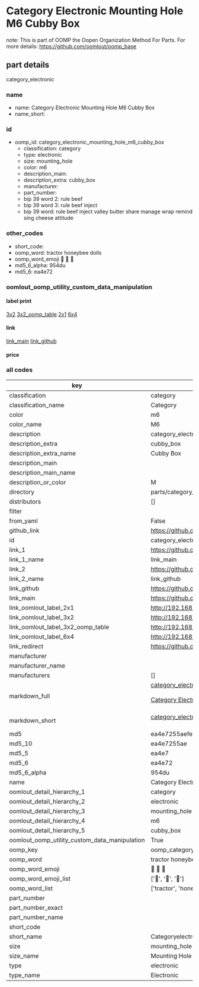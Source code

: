 # Category Electronic Mounting Hole M6 Cubby Box  

note: This is part of OOMP the Oopen Organization Method For Parts. For more details: https://github.com/oomlout/oomp_base

##  part details
  



category_electronic



### name
* name: Category Electronic Mounting Hole M6 Cubby Box
* name_short: 
### id
* oomp_id: category_electronic_mounting_hole_m6_cubby_box
  * classification: category
  * type: electronic
  * size: mounting_hole
  * color: m6
  * description_main: 
  * description_extra: cubby_box
  * manufacturer: 
  * part_number: 
  * bip 39 word 2: rule beef
  * bip 39 word 3: rule beef inject
  * bip 39 word: rule beef inject valley butter share manage wrap remind sing cheese attitude

### other_codes
* short_code: 
* oomp_word: tractor honeybee dolls
* oomp_word_emoji :tractor: :honeybee: :dolls:
* md5_6_alpha: 954du
* md5_6: ea4e72






### oomlout_oomp_utility_custom_data_manipulation
#### label print
[3x2](http://192.168.1.245:1112/?label=oomp%20954du)
[3x2_oomp_table](http://192.168.1.108:1112/?label=oomp%20954du)
[2x1](http://192.168.1.242:1112/?label=oomp%20954du)
[6x4](http://192.168.1.55:1112/?label=oomp%20954du)    

#### link

[link_main](https://github.com/oomlout/oomlout_oomp_version_1_messy/tree/main/parts/category_electronic_mounting_hole_m6_cubby_box) [link_github](https://github.com/oomlout/oomlout_oomp_version_1_messy/tree/main/parts/category_electronic_mounting_hole_m6_cubby_box)                             

#### price







### all codes 
| key | value |  
| --- | --- |  
| classification | category |  
| classification_name | Category |  
| color | m6 |  
| color_name | M6 |  
| description | category_electronic |  
| description_extra | cubby_box |  
| description_extra_name | Cubby Box |  
| description_main |  |  
| description_main_name |  |  
| description_or_color | M  |  
| directory | parts/category_electronic_mounting_hole_m6_cubby_box |  
| distributors | [] |  
| filter |  |  
| from_yaml | False |  
| github_link | https://github.com/oomlout/oomlout_oomp_part_src/tree/main/parts/category_electronic_mounting_hole_m6_cubby_box |  
| id | category_electronic_mounting_hole_m6_cubby_box |  
| link_1 | https://github.com/oomlout/oomlout_oomp_version_1_messy/tree/main/parts/category_electronic_mounting_hole_m6_cubby_box |  
| link_1_name | link_main |  
| link_2 | https://github.com/oomlout/oomlout_oomp_version_1_messy/tree/main/parts/category_electronic_mounting_hole_m6_cubby_box |  
| link_2_name | link_github |  
| link_github | https://github.com/oomlout/oomlout_oomp_version_1_messy/tree/main/parts/category_electronic_mounting_hole_m6_cubby_box |  
| link_main | https://github.com/oomlout/oomlout_oomp_version_1_messy/tree/main/parts/category_electronic_mounting_hole_m6_cubby_box |  
| link_oomlout_label_2x1 | http://192.168.1.242:1112/?label=oomp%20954du |  
| link_oomlout_label_3x2 | http://192.168.1.245:1112/?label=oomp%20954du |  
| link_oomlout_label_3x2_oomp_table | http://192.168.1.108:1112/?label=oomp%20954du |  
| link_oomlout_label_6x4 | http://192.168.1.55:1112/?label=oomp%20954du |  
| link_redirect | https://github.com/oomlout/oomlout_oomp_version_1_messy/tree/main/parts/category_electronic_mounting_hole_m6_cubby_box |  
| manufacturer |  |  
| manufacturer_name |  |  
| manufacturers | [] |  
| markdown_full | [category_electronic_mounting_hole_m6_cubby_box](none)<br>[](none)<br>[Category Electronic Mounting Hole M6 Cubby Box](none)<br><br> |  
| markdown_short | [category_electronic_mounting_hole_m6_cubby_box](none)<br><br> |  
| md5 | ea4e7255aefe10df148faf0ee80505e9 |  
| md5_10 | ea4e7255ae |  
| md5_5 | ea4e7 |  
| md5_6 | ea4e72 |  
| md5_6_alpha | 954du |  
| name | Category Electronic Mounting Hole M6 Cubby Box |  
| oomlout_detail_hierarchy_1 | category |  
| oomlout_detail_hierarchy_2 | electronic |  
| oomlout_detail_hierarchy_3 | mounting_hole |  
| oomlout_detail_hierarchy_4 | m6 |  
| oomlout_detail_hierarchy_5 | cubby_box |  
| oomlout_oomp_utility_custom_data_manipulation | True |  
| oomp_key | oomp_category_electronic_mounting_hole_m6_cubby_box |  
| oomp_word | tractor honeybee dolls |  
| oomp_word_emoji | :tractor: :honeybee: :dolls: |  
| oomp_word_emoji_list | [':tractor:', ':honeybee:', ':dolls:'] |  
| oomp_word_list | ['tractor', 'honeybee', 'dolls'] |  
| part_number |  |  
| part_number_exact |  |  
| part_number_name |  |  
| short_code |  |  
| short_name | Categoryelectronic |  
| size | mounting_hole |  
| size_name | Mounting Hole |  
| type | electronic |  
| type_name | Electronic |  
